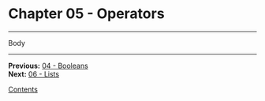 # Chapter 05 - Operators

---

Body

---

**Previous:** [04 - Booleans](./04-booleans.md)  
**Next:** [06 - Lists](./06-lists.md)

[Contents](./readme.md)